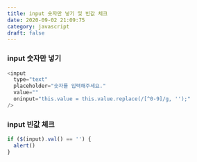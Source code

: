 ```yaml
---
title: input 숫자만 넣기 및 빈값 체크
date: 2020-09-02 21:09:75
category: javascript
draft: false
---
```


### input 숫자만 넣기

```javascript
<input
  type="text"
  placeholder="숫자를 입력해주세요."
  value=""
  oninput="this.value = this.value.replace(/[^0-9]/g, '');"
/>
```

### input 빈값 체크

```javascript
if ($(input).val() == '') {
  alert()
}
```
